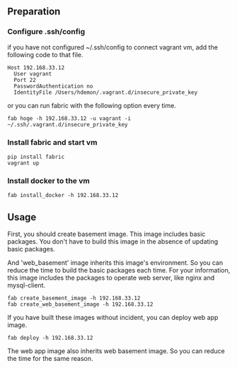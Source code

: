 ## Preparation

### Configure .ssh/config

if you have not configured ~/.ssh/config to connect vagrant vm, add the following code to that file.

```
Host 192.168.33.12
  User vagrant
  Port 22
  PasswordAuthentication no
  IdentityFile /Users/hdemon/.vagrant.d/insecure_private_key
```

or you can run fabric with the following option every time.

```
fab hoge -h 192.168.33.12 -u vagrant -i ~/.ssh/.vagrant.d/insecure_private_key
```

### Install fabric and start vm

```
pip install fabric
vagrant up
```

### Install docker to the vm

```
fab install_docker -h 192.168.33.12
```

## Usage

First, you should create basement image. This image includes basic packages.
You don't have to build this image in the absence of updating basic packages.

And 'web_basement' image inherits this image's environment. So you can reduce the time to build the basic packages each time. For your information, this image includes the packages to operate web server, like nginx and mysql-client.

```
fab create_basement_image -h 192.168.33.12
fab create_web_basement_image -h 192.168.33.12
```

If you have built these images without incident, you can deploy web app image.

```
fab deploy -h 192.168.33.12
```

The web app image also inherits web basement image. So you can reduce the time for the same reason.
